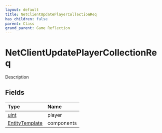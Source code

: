 ```yaml
---
layout: default
title: NetClientUpdatePlayerCollectionReq
has_children: false
parent: Class
grand_parent: Game Reflection
---
```

# NetClientUpdatePlayerCollectionReq
Description 

## Fields

| Type | Name |
|:----------|:--------------|
| [uint](/riftbreaker-wiki/docs/game-reflection/components/uint/) | player |
| [EntityTemplate](/riftbreaker-wiki/docs/game-reflection/classes/entity_template/) | components |

